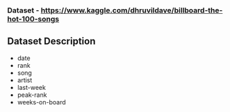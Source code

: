
### Dataset - https://www.kaggle.com/dhruvildave/billboard-the-hot-100-songs
## Dataset Description
- date
- rank
- song
- artist
- last-week
- peak-rank
- weeks-on-board
